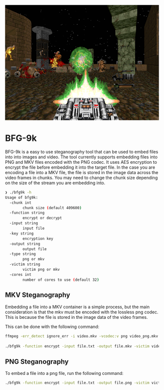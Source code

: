 <center>
      <img src="./BFG9000.png">
</center>

# BFG-9k

BFG-9k is a easy to use steganography tool that can be used to embed files into into images and video. The tool currently supports embedding files into PNG and MKV files encoded with the PNG codec. It uses AES encryption to encrypt the file before embedding it into the target file. In the case you are encoding a file into a MKV file, the file is stored in the image data across the video frames in chunks. You may need to change the chunk size depending on the size of the stream you are embedding into.

```sh
❯ ./bfg9k -h
Usage of bfg9k:
  -chunk int
        chunk size (default 409600)
  -function string
        encrypt or decrypt
  -input string
        input file
  -key string
        encryption key
  -output string
        output file
  -type string
        png or mkv
  -victim string
        victim png or mkv 
  -cores int
        number of cores to use (default 32)
```

## MKV Steganography 
Embedding a file into a MKV container is a simple process, but the main consideration is that the mkv must be encoded with the lossless png codec. This is because the file is stored in the image data of the video frames. 

This can be done with the following command:
```sh
ffmpeg -err_detect ignore_err -i video.mkv -vcodec:v png video_png.mkv

./bfg9k -function encrypt -input file.txt -output file.mkv -victim video_png.mkv -key password -type mkv
```

## PNG Steganography
To embed a file into a png file, run the following command:
```sh
./bfg9k -function encrypt -input file.txt -output file.png -victim victim.png -key password -type png
```